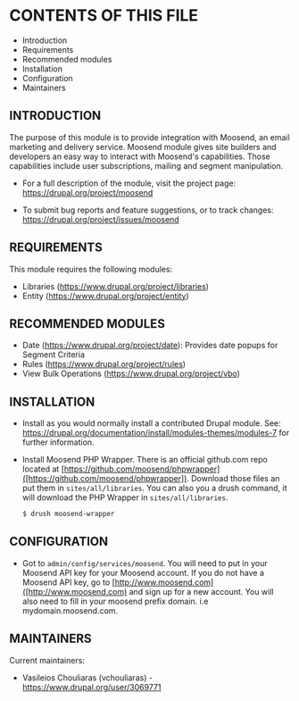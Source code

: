  # CONTENTS OF THIS FILE

 * Introduction
 * Requirements
 * Recommended modules
 * Installation
 * Configuration
 * Maintainers


## INTRODUCTION

The purpose of this module is to provide integration with Moosend, an email marketing and delivery service. Moosend module gives site builders and developers an easy way to interact with Moosend's capabilities. Those capabilities include user subscriptions, mailing and segment manipulation.

 * For a full description of the module, visit the project page:
   https://drupal.org/project/moosend

 * To submit bug reports and feature suggestions, or to track changes:
   https://drupal.org/project/issues/moosend


## REQUIREMENTS

This module requires the following modules:

 * Libraries (https://www.drupal.org/project/libraries)
 * Entity (https://www.drupal.org/project/entity)


## RECOMMENDED MODULES

 * Date (https://www.drupal.org/project/date):
    Provides date popups for Segment Criteria
 * Rules (https://www.drupal.org/project/rules)
 * View Bulk Operations (https://www.drupal.org/project/vbo)


 ## INSTALLATION

 * Install as you would normally install a contributed Drupal module. See:
   https://drupal.org/documentation/install/modules-themes/modules-7
   for further information.

 * Install Moosend PHP Wrapper. There is an official github.com repo located at
   [https://github.com/moosend/phpwrapper]([https://github.com/moosend/phpwrapper]).
   Download those files an put  them in `sites/all/libraries`. You can also you a drush command, it will download the PHP Wrapper in `sites/all/libraries`.
   ```sh
   $ drush moosend-wrapper
   ```


 ## CONFIGURATION

  * Got to `admin/config/services/moosend`. You will need to put in your Moosend API key for your Moosend account.
    If you do not have a Moosend API key, go to [http://www.moosend.com]([http://www.moosend.com) and sign up for a new account. You will also need to fill in your moosend prefix domain. i.e mydomain.moosend.com.


 ## MAINTAINERS

Current maintainers:
 * Vasileios Chouliaras (vchouliaras) - https://www.drupal.org/user/3069771
